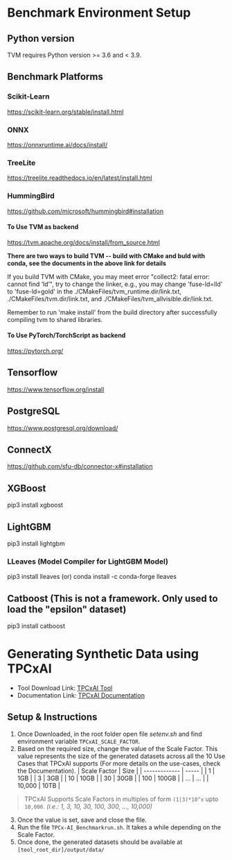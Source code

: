 # Benchmark Environment Setup

## Python version
TVM requires Python version >= 3.6 and < 3.9. 

## Benchmark Platforms

### Scikit-Learn

https://scikit-learn.org/stable/install.html

### ONNX

https://onnxruntime.ai/docs/install/

### TreeLite

https://treelite.readthedocs.io/en/latest/install.html

### HummingBird

https://github.com/microsoft/hummingbird#installation

#### To Use TVM as backend

https://tvm.apache.org/docs/install/from_source.html


**There are two ways to build TVM -- build with CMake and buld with conda, see the documents in the above link for details**

If you build TVM with CMake, you may meet error "collect2: fatal error: cannot find ‘ld’", try to change the linker, e.g., you may change 'fuse-ld=lld' to 'fuse-ld=gold' in the ./CMakeFiles/tvm_runtime.dir/link.txt, ./CMakeFiles/tvm.dir/link.txt, and ./CMakeFiles/tvm_allvisible.dir/link.txt.

Remember to run 'make install' from the build directory after successfully compiling tvm to shared libraries.

#### To Use PyTorch/TorchScript as backend

https://pytorch.org/

## Tensorflow

https://www.tensorflow.org/install

## PostgreSQL

https://www.postgresql.org/download/

## ConnectX

https://github.com/sfu-db/connector-x#installation

## XGBoost

pip3 install xgboost

## LightGBM

pip3 install lightgbm

### LLeaves (Model Compiler for LightGBM Model)

pip3 install lleaves (or) conda install -c conda-forge lleaves

## Catboost (This is not a framework. Only used to load the "epsilon" dataset)

pip3 install catboost

# Generating Synthetic Data using TPCxAI
* Tool Download Link: [TPCxAI Tool](https://www.tpc.org/tpc_documents_current_versions/download_programs/tools-download-request5.asp?bm_type=TPCX-AI&bm_vers=1.0.2&mode=CURRENT-ONLY)
* Documentation Link: [TPCxAI Documentation](https://www.tpc.org/tpc_documents_current_versions/pdf/tpcx-ai_v1.0.2.pdf)
## Setup & Instructions
1. Once Downloaded, in the root folder open file *setenv.sh* and find environment variable `TPCxAI_SCALE_FACTOR`.
2. Based on the required size, change the value of the Scale Factor. This value represents the size of the generated datasets across all the 10 Use Cases that TPCxAI supports (For more details on the use-cases, check the Documentation). 
    | Scale Factor  | Size  |
    | ------------- | ----- |
    | 1             | 1GB   |
    | 3             | 3GB   |
    | 10            | 10GB  |
    | 30            | 30GB  |
    | 100           | 100GB |
    | ...           | ...   |
    | 10,000        | 10TB  |
 > TPCxAI Supports Scale Factors in multiples of form `(1|3)*10^x` upto `10,000`. *(i.e.: 1, 3, 10, 30, 100, 300, ..., 10,000)*
3. Once the value is set, save and close the file.
4. Run the file `TPCx-AI_Benchmarkrun.sh`. It takes a while depending on the Scale Factor.
5. Once done, the generated datasets should be available at `[tool_root_dir]/output/data/`

